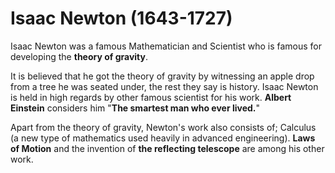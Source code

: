 # Isaac Newton (1643-1727)

Isaac Newton was a famous Mathematician and Scientist who is famous for developing the **theory of gravity**.

It is believed that he got the theory of gravity by witnessing an apple drop from a tree he was seated under, the rest they say is history. Isaac Newton is held in high regards by other famous scientist for his work. **Albert Einstein** considers him "**The smartest man who ever lived.**"

Apart from the theory of gravity, Newton's work also consists of; Calculus (a new type of mathematics used heavily in advanced engineering). **Laws of Motion** and the invention of **the reflecting telescope** are among his other work.